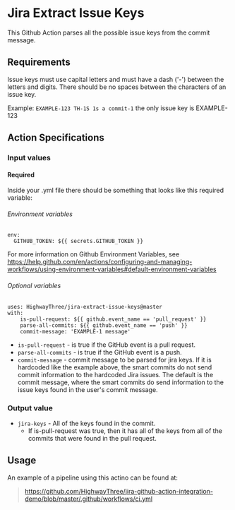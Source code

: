 # Jira Extract Issue Keys

This Github Action parses all the possible issue keys from the commit message.

## Requirements

Issue keys must use capital letters and must have a dash ('-') between the letters and digits. There should be no spaces between the characters of an issue key.

Example: `EXAMPLE-123 TH-1S 1s a commit-1` the only issue key is EXAMPLE-123

## Action Specifications

### Input values

#### Required

Inside your .yml file there should be something that looks like this required variable:

###### Environment variables

```
env:
  GITHUB_TOKEN: ${{ secrets.GITHUB_TOKEN }}
```

For more information on Github Environment Variables, see https://help.github.com/en/actions/configuring-and-managing-workflows/using-environment-variables#default-environment-variables

###### Optional variables

```
uses: HighwayThree/jira-extract-issue-keys@master
with:
    is-pull-request: ${{ github.event_name == 'pull_request' }}
    parse-all-commits: ${{ github.event_name == 'push' }}
    commit-message: 'EXAMPLE-1 message'
```

- `is-pull-request` - is true if the GitHub event is a pull request.
- `parse-all-commits` - is true if the GitHub event is a push.
- `commit-message` - commit message to be parsed for jira keys. If it is hardcoded like the example above, the smart commits do not send commit information to the hardcoded Jira issues. The default is the commit message, where the smart commits do send information to the issue keys found in the user's commit message.

### Output value

- `jira-keys` - All of the keys found in the commit. 
    - If is-pull-request was true, then it has all of the keys from all of the commits that were found in the pull request.

## Usage

An example of a pipeline using this actino can be found at: 
> https://github.com/HighwayThree/jira-github-action-integration-demo/blob/master/.github/workflows/ci.yml